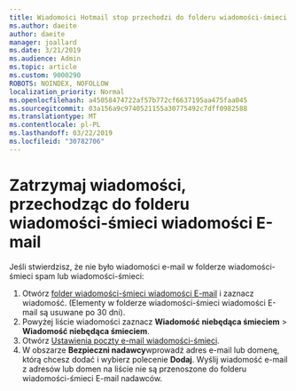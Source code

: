 ```yaml
---
title: Wiadomości Hotmail stop przechodzi do folderu wiadomości-śmieci
ms.author: daeite
author: daeite
manager: joallard
ms.date: 3/21/2019
ms.audience: Admin
ms.topic: article
ms.custom: 9000290
ROBOTS: NOINDEX, NOFOLLOW
localization_priority: Normal
ms.openlocfilehash: a45058474722af57b772cf6637195aa475faa045
ms.sourcegitcommit: 03a156a9c9740521155a30775492c7dff0982588
ms.translationtype: MT
ms.contentlocale: pl-PL
ms.lasthandoff: 03/22/2019
ms.locfileid: "30782706"
---
```

# <a name="stop-messages-going-to-your-junk-email-folder"></a>Zatrzymaj wiadomości, przechodząc do folderu wiadomości-śmieci wiadomości E-mail

Jeśli stwierdzisz, że nie było wiadomości e-mail w folderze wiadomości-śmieci spam lub wiadomości-śmieci:

1. Otwórz [folder wiadomości-śmieci wiadomości E-mail](https://outlook.live.com/mail/junkemail) i zaznacz wiadomość. (Elementy w folderze wiadomości-śmieci wiadomości E-mail są usuwane po 30 dni).
1. Powyżej liście wiadomości zaznacz **Wiadomość niebędąca śmieciem** > **Wiadomość niebędąca śmieciem**.
1. Otwórz [Ustawienia poczty e-mail wiadomości-śmieci](https://go.microsoft.com/fwlink/?linkid=2035804).
1. W obszarze **Bezpieczni nadawcy**wprowadź adres e-mail lub domenę, którą chcesz dodać i wybierz polecenie **Dodaj**. Wyślij wiadomość e-mail z adresów lub domen na liście nie są przenoszone do folderu wiadomości-śmieci E-mail nadawców.